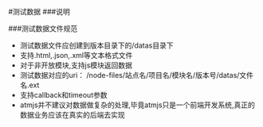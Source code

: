 #测试数据
###说明

###测试数据文件规范
* 测试数据文件应创建到版本目录下的/datas目录下
* 支持.html,.json,.xml等文本格式文件
* 对于非开放模块,支持js模块返回数据
* 测试数据对应的uri： 
/node-files/站点名/项目名/模块名/版本号/datas/文件名.ext
* 支持callback和timeout参数
* atmjs并不建议对数据做复杂的处理,毕竟atmjs只是一个前端开发系统,真正的数据业务应该在真实的后端去实现


